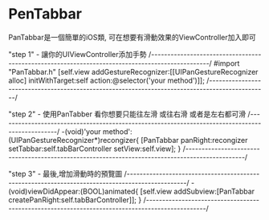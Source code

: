 # PenTabbar
PanTabbar是一個簡單的iOS類,
可在想要有滑動效果的ViewController加入即可



"step 1"  - 讓你的UIViewController添加手勢
/*------------------------------------------------------------------------------------------------*/
#import "PanTabbar.h"
[self.view addGestureRecognizer:[[UIPanGestureRecognizer alloc] initWithTarget:self action:@selector('your method')]];
/*------------------------------------------------------------------------------------------------*/




"step 2"  -  使用PanTabber 看你想要只能往左滑 或往右滑 或者是左右都可滑
/*------------------------------------------------------------------------------------------------*/
-(void)'your method':(UIPanGestureRecognizer*)recongizer{
[PanTabbar panRight:recongizer setTabbar:self.tabBarController setView:self.view];
}
/*------------------------------------------------------------------------------------------------*/




"step 3"  -   最後,增加滑動時的預覽圖
/*------------------------------------------------------------------------------------------------*/
-(void)viewDidAppear:(BOOL)animated{
[self.view addSubview:[PanTabbar createPanRight:self.tabBarController]];
}
/*------------------------------------------------------------------------------------------------*/




